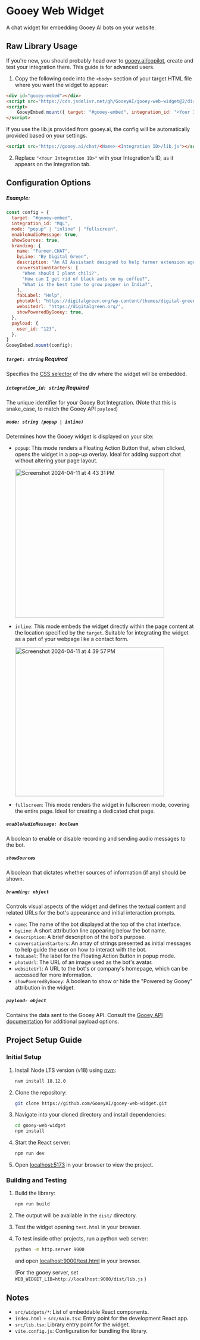 # Gooey Web Widget

A chat widget for embedding Gooey AI bots on your website.


## Raw Library Usage

If you're new, you should probably head over to [gooey.ai/copilot](https://gooey.ai/copilot/integrations/), create and test your integration there. This guide is for advanced users.

1. Copy the following code into the `<body>` section of your target HTML file where you want the widget to appear:

```html
<div id="gooey-embed"></div>
<script src="https://cdn.jsdelivr.net/gh/GooeyAI/gooey-web-widget@2/dist/lib.js"></script>
<script>
    GooeyEmbed.mount({ target: "#gooey-embed", integration_id: "<Your Integration ID>" });
</script>
```

If you use the lib.js provided from gooey.ai, the config will be automatically provided based on your settings.

```html
<script src="https://gooey.ai/chat/<Name>-<Integration ID>/lib.js"></script>
```

2. Replace `"<Your Integration ID>"` with your Integration's ID, as it appears on the Integration tab.

## Configuration Options


##### Example:

```js
const config = {
  target: "#gooey-embed",
  integration_id: "MqL",
  mode: "popup" | "inline" | "fullscreen",
  enableAudioMessage: true,
  showSources: true,
  branding: {
    name: "Farmer.CHAT",
    byLine: "By Digital Green",
    description: "An AI Assistant designed to help farmer extension agents in India.",
    conversationStarters: [
      "When should I plant chili?",
      "How can I get rid of black ants on my coffee?",
      "What is the best time to grow pepper in India?",
    ],
    fabLabel: "Help",
    photoUrl: "https://digitalgreen.org/wp-content/themes/digital-green/images/favicons/apple-touch-icon.png",
    websiteUrl: "https://digitalgreen.org/",
    showPoweredByGooey: true,
  },
  payload: {
    user_id: "123", 
  },
}
GooeyEmbed.mount(config);
```

##### `target: string` **Required**

Specifies the [CSS selector](https://www.w3schools.com/css/css_selectors.asp) of the div where the widget will be embedded.

##### `integration_id: string` **Required**

The unique identifier for your Gooey Bot Integration. (Note that this is snake_case, to match the Gooey API `payload`)

##### `mode: string (popup | inline)`

Determines how the Gooey widget is displayed on your site:

- `popup`: This mode renders a Floating Action Button that, when clicked, opens the widget in a pop-up overlay. Ideal for adding support chat without altering your page layout.

  <img width="400" alt="Screenshot 2024-04-11 at 4 43 31 PM" src="https://github.com/GooeyAI/gooey-web-widget/assets/65861855/677fc8b5-340c-426b-a140-81aefa4c88b8">

- `inline`: This mode embeds the widget directly within the page content at the location specified by the `target`. Suitable for integrating the widget as a part of your webpage like a contact form.

  <img width="400" alt="Screenshot 2024-04-11 at 4 39 57 PM" src="https://github.com/GooeyAI/gooey-web-widget/assets/65861855/33fd3a35-4bf0-4700-be48-dc0d169d6ed3">

- `fullscreen`: This mode renders the widget in fullscreen mode, covering the entire page. Ideal for creating a dedicated chat page.

##### `enableAudioMessage: boolean`

A boolean to enable or disable recording and sending audio messages to the bot.

#####  `showSources`

A boolean that dictates whether sources of information (if any) should be shown.

##### `branding: object`

Controls visual aspects of the widget and defines the textual content and related URLs for the bot's appearance and initial interaction prompts.

- `name`: The name of the bot displayed at the top of the chat interface.
- `byLine`: A short attribution line appearing below the bot name.
- `description`: A brief description of the bot's purpose.
- `conversationStarters`: An array of strings presented as initial messages to help guide the user on how to interact with the bot.
- `fabLabel`: The label for the Floating Action Button in popup mode.
- `photoUrl`: The URL of an image used as the bot's avatar.
- `websiteUrl`: A URL to the bot's or company's homepage, which can be accessed for more information.
- `showPoweredByGooey`: A boolean to show or hide the "Powered by Gooey" attribution in the widget.

##### `payload: object`

Contains the data sent to the Gooey API.
Consult the [Gooey API documentation](https://api.gooey.ai/docs#tag/Copilot-Integrations/operation/video-bots__stream_create) for additional payload options.

## **Project Setup Guide**

### Initial Setup

1. Install Node LTS version (v18) using [nvm](https://github.com/nvm-sh/nvm):
   ```bash
   nvm install 18.12.0
   ```
2. Clone the repository:
   ```bash
   git clone https://github.com/GooeyAI/gooey-web-widget.git
   ```
3. Navigate into your cloned directory and install dependencies:
   ```bash
   cd gooey-web-widget
   npm install
   ```
4. Start the React server:
   ```bash
   npm run dev
   ```
5. Open [localhost:5173](http://localhost:5173) in your browser to view the project.

### Building and Testing

1. Build the library:
   ```bash
   npm run build
   ```
2. The output will be available in the `dist/` directory.
3. Test the widget opening `test.html` in your browser.
4. To test inside other projects, run a python web server:
   ```bash
   python -m http.server 9000
   ```
   and open [localhost:9000/test.html](http://localhost:9000/test.html) in your browser.

   (For the gooey server, set `WEB_WIDGET_LIB=http://localhost:9000/dist/lib.js` )

## **Notes**

- `src/widgets/*`: List of embeddable React components.
- `index.html` + `src/main.tsx`: Entry point for the development React app.
- `src/lib.tsx`: Library entry point for the widget.
- `vite.config.js`: Configuration for bundling the library.
